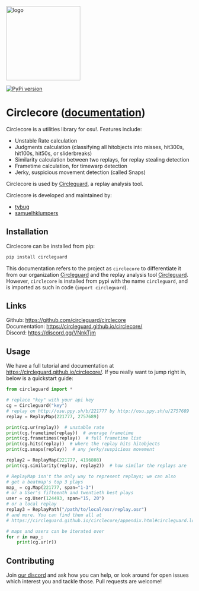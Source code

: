 <img src="readme_resources/logo.png" alt="logo" width="200" height="200"/>

[![PyPi version](https://badge.fury.io/py/circleguard.svg)](https://pypi.org/project/circleguard/)

# Circlecore ([documentation](https://circleguard.github.io/circlecore/))

Circlecore is a utilities library for osu!. Features include:

* Unstable Rate calculation
* Judgments calculation (classifying all hitobjects into misses, hit300s, hit100s, hit50s, or sliderbreaks)
* Similarity calculation between two replays, for replay stealing detection
* Frametime calculation, for timewarp detection
* Jerky, suspicious movement detection (called Snaps)

Circlecore is used by [Circleguard](https://github.com/circleguard/circleguard), a replay analysis tool.

Circlecore is developed and maintained by:

* [tybug](https://github.com/tybug)
* [samuelhklumpers](https://github.com/samuelhklumpers)

## Installation

Circlecore can be installed from pip:

```bash
pip install circleguard
```

This documentation refers to the project as `circlecore` to differentiate it from our organization [Circleguard](https://github.com/circleguard) and the replay analysis tool [Circleguard](https://github.com/circleguard/circleguard). However, `circlecore` is installed from pypi with the name `circleguard`, and is imported as such in code (`import circleguard`).

## Links

Github: <https://github.com/circleguard/circlecore> <br/>
Documentation: <https://circleguard.github.io/circlecore/> <br/>
Discord: <https://discord.gg/VNnkTjm> <br/>

## Usage

We have a full tutorial and documentation at <https://circleguard.github.io/circlecore/>. If you really want to jump right in, below is a quickstart guide:

```python
from circleguard import *

# replace "key" with your api key
cg = Circleguard("key")
# replay on http://osu.ppy.sh/b/221777 by http://osu.ppy.sh/u/2757689
replay = ReplayMap(221777, 2757689)

print(cg.ur(replay))  # unstable rate
print(cg.frametime(replay))  # average frametime
print(cg.frametimes(replay))  # full frametime list
print(cg.hits(replay))  # where the replay hits hitobjects
print(cg.snaps(replay))  # any jerky/suspicious movement

replay2 = ReplayMap(221777, 4196808)
print(cg.similarity(replay, replay2))  # how similar the replays are

# ReplayMap isn't the only way to represent replays; we can also
# get a beatmap's top 3 plays
map_ = cg.Map(221777, span="1-3")
# or a User's fifteenth and twentieth best plays
user = cg.User(124493, span="15, 20")
# or a local replay
replay3 = ReplayPath("/path/to/local/osr/replay.osr")
# and more. You can find them all at
# https://circleguard.github.io/circlecore/appendix.html#circleguard.loadables.Loadable

# maps and users can be iterated over
for r in map_:
    print(cg.ur(r))
```

## Contributing

Join [our discord](https://discord.gg/VNnkTjm) and ask how you can help, or look around for open issues which interest you and tackle those. Pull requests are welcome!
